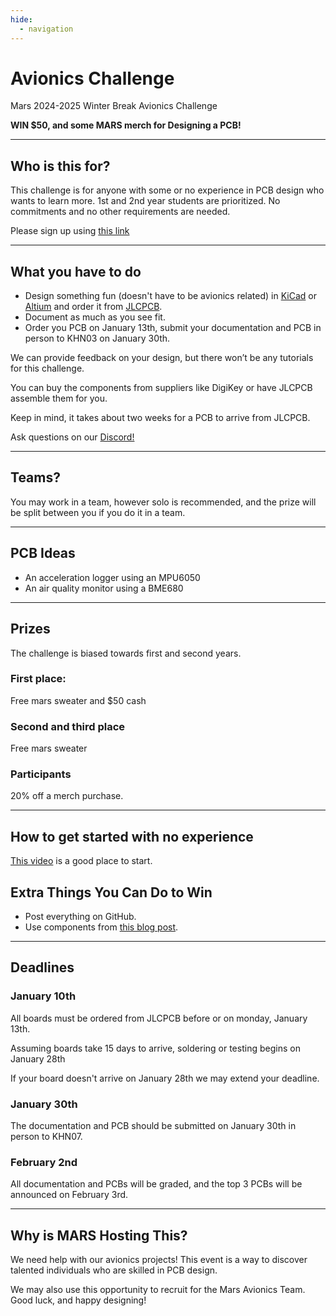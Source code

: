 ```yaml
---
hide:
  - navigation
---
```


# Avionics Challenge

Mars 2024-2025 Winter Break Avionics Challenge

**WIN $50, and some MARS merch for Designing a PCB!**

---

## Who is this for?

This challenge is for anyone with some or no experience in PCB design who wants to learn more. 1st and 2nd year students are prioritized. No commitments and no other requirements are needed.

Please sign up using [this link](https://docs.google.com/forms/d/e/1FAIpQLSdvOUBgUmTJmOR8HCJTWi-2iwKz4vOlpNkXhPdT7K4GSJgenw/viewform?usp=sf_link)

---

## What you have to do

- Design something fun (doesn't have to be avionics related) in [KiCad](https://www.kicad.org/) or [Altium](https://www.altium.com/) and order it from [JLCPCB](https://jlcpcb.com/).
- Document as much as you see fit.
- Order you PCB on January 13th, submit your documentation and PCB in person to KHN03 on January 30th.


We can provide feedback on your design, but there won’t be any tutorials for this challenge.  

You can buy the components from suppliers like DigiKey or have JLCPCB assemble them for you.

Keep in mind, it takes about two weeks for a PCB to arrive from JLCPCB.

Ask questions on our [Discord!](https://discord.com/invite/BaQZkd2TKj)

---

## Teams?

You may work in a team, however solo is recommended, and the prize will be split between you if you do it in a team.

---

## PCB Ideas

- An acceleration logger using an MPU6050
- An air quality monitor using a BME680

---

## Prizes 

The challenge is biased towards first and second years.

### First place:

Free mars sweater and $50 cash

### Second and third place

Free mars sweater

### Participants

20% off a merch purchase.

---

## How to get started with no experience

[This video](https://www.youtube.com/watch?v=3E5REDAQk_A) is a good place to start.

## Extra Things You Can Do to Win

- Post everything on GitHub.
- Use components from [this blog post](https://zeuldocs.com/blog/2024/12/12/chip-selection/).

---

## Deadlines

### January 10th

All boards must be ordered from JLCPCB before or on monday, January 13th.

Assuming boards take 15 days to arrive, soldering or testing begins on January 28th

If your board doesn't arrive on January 28th we may extend your deadline.

### January 30th

The documentation and PCB should be submitted on January 30th in person to KHN07.

### February 2nd

All documentation and PCBs will be graded, and the top 3 PCBs will be announced on February 3rd.

---

## Why is MARS Hosting This?

We need help with our avionics projects! This event is a way to discover talented individuals who are skilled in PCB design.  

We may also use this opportunity to recruit for the Mars Avionics Team.  
Good luck, and happy designing!
